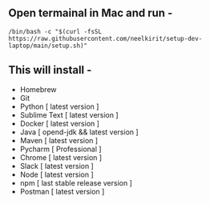 ## Open termainal in Mac and run -
`/bin/bash -c "$(curl -fsSL https://raw.githubusercontent.com/neelkirit/setup-dev-laptop/main/setup.sh)" `

## This will install - 
* Homebrew
* Git
* Python                  [ latest version ]
* Sublime Text            [ latest version ]
* Docker                  [ latest version ]
* Java                    [ opend-jdk && latest version ]
* Maven                   [ latest version ]
* Pycharm                 [ Professional ]
* Chrome                  [ latest version ]
* Slack                   [ latest version ]
* Node                    [ latest version ]
* npm                     [ last stable release version ]
* Postman                 [ latest version ]

